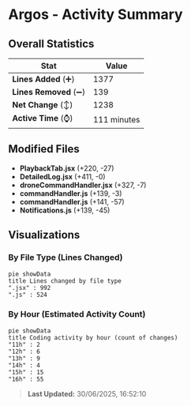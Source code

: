 # Argos - Activity Summary 

## Overall Statistics

| Stat                   | Value                                                             |
| ---------------------- | ----------------------------------------------------------------- |
| **Lines Added** (➕)   | 1377                                          |
| **Lines Removed** (➖) | 139                                        |
| **Net Change** (↕)    | 1238                |
| **Active Time** (⌚)   | 111 minutes |


## Modified Files
- **PlaybackTab.jsx** (+220, -27)
- **DetailedLog.jsx** (+411, -0)
- **droneCommandHandler.jsx** (+327, -7)
- **commandHandler.js** (+139, -3)
- **commandHandler.js** (+141, -57)
- **Notifications.js** (+139, -45)

## Visualizations

### By File Type (Lines Changed)

```mermaid
pie showData
title Lines changed by file type
".jsx" : 992
".js" : 524
```

### By Hour (Estimated Activity Count)

```mermaid
pie showData
title Coding activity by hour (count of changes)
"11h" : 2
"12h" : 6
"13h" : 9
"14h" : 4
"15h" : 15
"16h" : 55
```


> **Last Updated:** 30/06/2025, 16:52:10